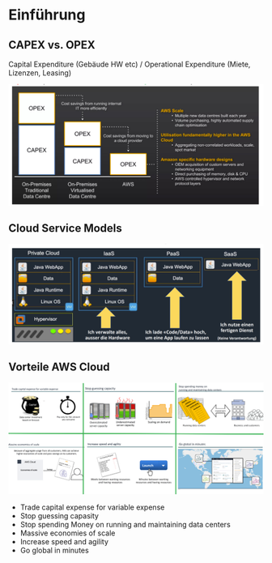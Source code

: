 # Einführung 

## CAPEX vs. OPEX

Capital Expenditure (Gebäude HW etc) / Operational Expenditure (Miete, Lizenzen, Leasing)

![CAPEX vs OPEX](https://github.com/lauradubach/Modul-AWS/blob/5d01026f2be6f2b01d6ca879f75f11f9b81c48e7/CAPEX%20vs%20OPEX.png)

## Cloud Service Models
![Vergleich](https://github.com/lauradubach/Modul-AWS/blob/5d01026f2be6f2b01d6ca879f75f11f9b81c48e7/Vergleich.png)

## Vorteile AWS Cloud
![Vorteile](https://github.com/lauradubach/Modul-AWS/blob/5d01026f2be6f2b01d6ca879f75f11f9b81c48e7/Vorteile%20AWS.png)

* Trade capital expense for variable expense
* Stop guessing capasity
* Stop spending Money on running and maintaining data centers
* Massive economies of scale
* Increase speed and agility
* Go global in minutes

